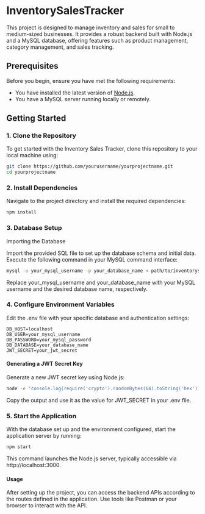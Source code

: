 # InventorySalesTracker

This project is designed to manage inventory and sales for small to medium-sized businesses. It provides a robust backend built with Node.js and a MySQL database, offering features such as product management, category management, and sales tracking.

## Prerequisites

Before you begin, ensure you have met the following requirements:
* You have installed the latest version of [Node.js](https://nodejs.org/).
* You have a MySQL server running locally or remotely.

## Getting Started

### 1. Clone the Repository

To get started with the Inventory Sales Tracker, clone this repository to your local machine using:

```bash
git clone https://github.com/yourusername/yourprojectname.git
cd yourprojectname
```

### 2. Install Dependencies
Navigate to the project directory and install the required dependencies:


```bash
npm install
```

### 3. Database Setup
Importing the Database

Import the provided SQL file to set up the database schema and initial data. Execute the following command in your MySQL command interface:

```bash
mysql -u your_mysql_username -p your_database_name < path/to/inventorysalestracker.sql
```
Replace your_mysql_username and your_database_name with your MySQL username and the desired database name, respectively.

### 4. Configure Environment Variables

Edit the .env file with your specific database and authentication settings:

```
DB_HOST=localhost
DB_USER=your_mysql_username
DB_PASSWORD=your_mysql_password
DB_DATABASE=your_database_name
JWT_SECRET=your_jwt_secret
```

#### Generating a JWT Secret Key

Generate a new JWT secret key using Node.js:
```bash
node -e "console.log(require('crypto').randomBytes(64).toString('hex'));"
```

Copy the output and use it as the value for JWT_SECRET in your .env file.

### 5. Start the Application
With the database set up and the environment configured, start the application server by running:

```bash
npm start
```
This command launches the Node.js server, typically accessible via http://localhost:3000.

#### Usage

After setting up the project, you can access the backend APIs according to the routes defined in the application. Use tools like Postman or your browser to interact with the API.
